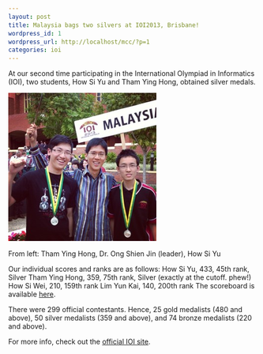 ```yaml
---
layout: post
title: Malaysia bags two silvers at IOI2013, Brisbane!
wordpress_id: 1
wordpress_url: http://localhost/mcc/?p=1
categories: ioi
---
```


At our second time participating in the International Olympiad in Informatics (IOI), two students, How Si Yu and Tham Ying Hong, obtained silver medals.

[![silvers](/wp-content/uploads/2013/03/silvers-300x300.jpg)][0]

From left: Tham Ying Hong, Dr. Ong Shien Jin (leader), How Si Yu

Our individual scores and ranks are as follows:
How Si Yu, 433, 45th rank, Silver
Tham Ying Hong, 359, 75th rank, Silver (exactly at the cutoff. phew!)
How Si Wei, 210, 159th rank
Lim Yun Kai, 140, 200th rank
The scoreboard is available [here][1].

There were 299 official contestants. Hence, 25 gold medalists (480 and above), 50 silver medalists (359 and above), and 74 bronze medalists (220 and above).

For more info, check out the [official IOI site][2].

[0]: /wp-content/uploads/2013/03/silvers.jpg
[1]: http://live.ioi2013.org:8890/Ranking.html
[2]: http://ioi2013.org/
